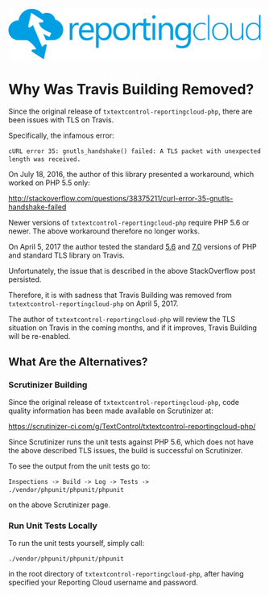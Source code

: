 ![Logo](../resource/rc_logo_512.png)

# Why Was Travis Building Removed?

Since the original release of `txtextcontrol-reportingcloud-php`, there are been issues with TLS on Travis.

Specifically, the infamous error:

    cURL error 35: gnutls_handshake() failed: A TLS packet with unexpected length was received.

On July 18, 2016, the author of this library presented a workaround, which worked on PHP 5.5 only:

http://stackoverflow.com/questions/38375211/curl-error-35-gnutls-handshake-failed

Newer versions of `txtextcontrol-reportingcloud-php` require PHP 5.6 or newer. The above workaround therefore no longer works.

On April 5, 2017 the author tested the standard [5.6](https://travis-ci.org/TextControl/txtextcontrol-reportingcloud-php/jobs/218844575) and [7.0](https://travis-ci.org/TextControl/txtextcontrol-reportingcloud-php/jobs/218844576) versions of PHP and standard TLS library on Travis.

Unfortunately, the issue that is described in the above StackOverflow post persisted.

Therefore, it is with sadness that Travis Building was removed from `txtextcontrol-reportingcloud-php` on April 5, 2017.

The author of `txtextcontrol-reportingcloud-php` will review the TLS situation on Travis in the coming months, and if it improves, Travis Building will be re-enabled.

## What Are the Alternatives?

### Scrutinizer Building

Since the original release of `txtextcontrol-reportingcloud-php`, code quality information has been made available on Scrutinizer at:

https://scrutinizer-ci.com/g/TextControl/txtextcontrol-reportingcloud-php/

Since Scrutinizer runs the unit tests against PHP 5.6, which does not have the above described TLS issues, the build is successful on Scrutinizer.

To see the output from the unit tests go to:

    Inspections -> Build -> Log -> Tests -> ./vendor/phpunit/phpunit/phpunit

on the above Scrutinizer page.

### Run Unit Tests Locally

To run the unit tests yourself, simply call:

    ./vendor/phpunit/phpunit/phpunit
    
in the root directory of `txtextcontrol-reportingcloud-php`, after having specified your Reporting Cloud username and password.
